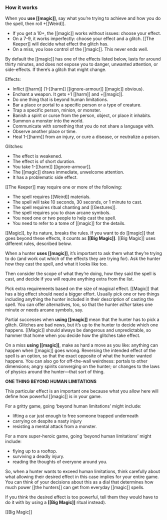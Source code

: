 ### How it works
When you **use [[magic]]**, say what you’re trying to achieve and how you do the spell, then roll +[[Weird]].

- If you get a 10+, the [[magic]] works without issues: choose your effect.
- On a 7-9, it works imperfectly: choose your effect and a glitch. [[The Keeper]] will decide what effect the glitch has.
- On a miss, you lose control of the [[magic]]. This never ends well.

By default the [[magic]] has one of the effects listed below, lasts for around thirty minutes, and does not expose you to danger, unwanted attention, or side-effects. If there’s a glitch that might change.

Effects:

- Inflict [[harm]] (1-[[harm]] [[ignore-armour]] [[magic]] obvious).
- Enchant a weapon. It gets +1 [[harm]] and +[[magic]].
- Do one thing that is beyond human limitations.
- Bar a place or portal to a specific person or a type of creature.
- Trap a specific person, minion, or monster.
- Banish a spirit or curse from the person, object, or place it inhabits.
- Summon a monster into the world.
- Communicate with something that you do not share a language with.
- Observe another place or time.
- Heal 1-[[harm]] from an injury, or cure a disease, or neutralize a poison.

Glitches:

- The effect is weakened.
- The effect is of short duration.
- You take 1-[[harm]] [[ignore-armour]].
- The [[magic]] draws immediate, unwelcome attention.
- It has a problematic side effect.

[[The Keeper]] may require one or more of the following:

- The spell requires [[Weird]] materials.
- The spell will take 10 seconds, 30 seconds, or 1 minute to cast.
- The spell requires ritual chanting and [[Gestures]].
- The spell requires you to draw arcane symbols.
- You need one or two people to help cast the spell.
- You need to refer to a tome of [[magic]] for the details.

[[Magic]], by its nature, breaks the rules.  If you want to do [[magic]] that goes beyond these effects, it counts as **[[Big Magic]]**. [[Big Magic]] uses different rules, described below.

When a hunter **uses [[magic]]**, it’s important to ask them what they’re trying to do (and work out which of the effects they are trying for). Ask the hunter how they cast the spell, and what it looks like too.

Then consider the scope of what they’re doing, how they said the spell is cast, and decide if you will require anything extra from the list.

Pick extra requirements based on the size of magical effect. [[Magic]] that has a big effect should need a bigger effort. Usually pick one or two things including anything the hunter included in their description of casting the spell. You can offer alternatives, too, so that the hunter *either* takes one minute *or* needs arcane symbols, say.

Partial successes when **using [[magic]]** mean that the hunter has to pick a glitch. Glitches are bad news, but it’s up to the hunter to decide which one happens. [[Magic]] should always be dangerous and unpredictable, so hammer that home when you decide how the glitches take effect.

On a miss **using [[magic]]**, make as hard a move as you like: anything can happen when [[magic]] goes wrong. Reversing the intended effect of the spell is an option, so that the exact opposite of what the hunter wanted happens. You can also go for off-the-wall weirdness: portals to other dimensions; angry spirits converging on the hunter; or changes to the laws of physics around the hunter—that sort of thing.

**ONE THING BEYOND HUMAN LIMITATIONS**

This particular effect is an important one because what you allow here will define how powerful [[magic]] is in your game.

For a gritty game, going ‘beyond human limitations’ might include:

- lifting a car just enough to free someone trapped underneath
- carrying on despite a nasty injury
- resisting a mental attack from a monster.

For a more super-heroic game, going ‘beyond human limitations’ might include:

- flying up to a rooftop.
- surviving a deadly injury.
- reading the thoughts of everyone around you.

So, when a hunter wants to exceed human limitations, think carefully about what allowing their desired effect in this case implies for your entire game. You can think of your decisions about this as a dial that determines how much power [[the hunters]] can get from everyday [[magic]] spells.

If you think the desired effect is too powerful, tell them they would have to do it with by using a **[[Big Magic]]** ritual instead).

[[Big Magic]]
